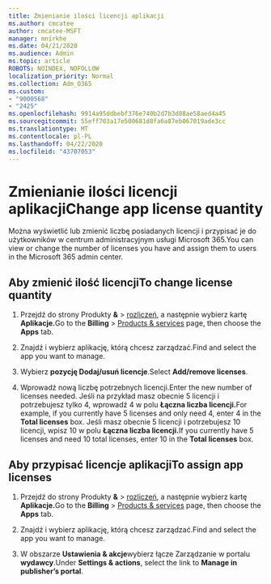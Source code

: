```yaml
---
title: Zmienianie ilości licencji aplikacji
ms.author: cmcatee
author: cmcatee-MSFT
manager: mnirkhe
ms.date: 04/21/2020
ms.audience: Admin
ms.topic: article
ROBOTS: NOINDEX, NOFOLLOW
localization_priority: Normal
ms.collection: Adm_O365
ms.custom:
- "9000568"
- "2425"
ms.openlocfilehash: 9914a95ddbebf376e740b2d7b3d88ae58aed4a45
ms.sourcegitcommit: 55eff703a17e500681d8fa6a87eb067019ade3cc
ms.translationtype: MT
ms.contentlocale: pl-PL
ms.lasthandoff: 04/22/2020
ms.locfileid: "43707053"
---
```

# <a name="change-app-license-quantity"></a><span data-ttu-id="a58aa-102">Zmienianie ilości licencji aplikacji</span><span class="sxs-lookup"><span data-stu-id="a58aa-102">Change app license quantity</span></span>

<span data-ttu-id="a58aa-103">Można wyświetlić lub zmienić liczbę posiadanych licencji i przypisać je do użytkowników w centrum administracyjnym usługi Microsoft 365.</span><span class="sxs-lookup"><span data-stu-id="a58aa-103">You can view or change the number of licenses you have and assign them to users in the Microsoft 365 admin center.</span></span> 

## <a name="to-change-license-quantity"></a><span data-ttu-id="a58aa-104">Aby zmienić ilość licencji</span><span class="sxs-lookup"><span data-stu-id="a58aa-104">To change license quantity</span></span>

1. <span data-ttu-id="a58aa-105">Przejdź do strony Produkty **&** > [rozliczeń,](https://go.microsoft.com/fwlink/p/?linkid=842054) a następnie wybierz kartę **Aplikacje.**</span><span class="sxs-lookup"><span data-stu-id="a58aa-105">Go to the **Billing** > [Products & services](https://go.microsoft.com/fwlink/p/?linkid=842054) page, then choose the **Apps** tab.</span></span>

2. <span data-ttu-id="a58aa-106">Znajdź i wybierz aplikację, którą chcesz zarządzać.</span><span class="sxs-lookup"><span data-stu-id="a58aa-106">Find and select the app you want to manage.</span></span>  

3. <span data-ttu-id="a58aa-107">Wybierz **pozycję Dodaj/usuń licencje**.</span><span class="sxs-lookup"><span data-stu-id="a58aa-107">Select **Add/remove licenses**.</span></span>

4. <span data-ttu-id="a58aa-108">Wprowadź nową liczbę potrzebnych licencji.</span><span class="sxs-lookup"><span data-stu-id="a58aa-108">Enter the new number of licenses needed.</span></span> <span data-ttu-id="a58aa-109">Jeśli na przykład masz obecnie 5 licencji i potrzebujesz tylko 4, wprowadź 4 w polu **Łączna liczba licencji.**</span><span class="sxs-lookup"><span data-stu-id="a58aa-109">For example, if you currently have 5 licenses and only need 4, enter 4 in the **Total licenses** box.</span></span> <span data-ttu-id="a58aa-110">Jeśli masz obecnie 5 licencji i potrzebujesz 10 licencji, wpisz 10 w polu **Łączna liczba licencji.**</span><span class="sxs-lookup"><span data-stu-id="a58aa-110">If you currently have 5 licenses and need 10 total licenses, enter 10 in the **Total licenses** box.</span></span>

## <a name="to-assign-app-licenses"></a><span data-ttu-id="a58aa-111">Aby przypisać licencje aplikacji</span><span class="sxs-lookup"><span data-stu-id="a58aa-111">To assign app licenses</span></span>

1. <span data-ttu-id="a58aa-112">Przejdź do strony Produkty **&** > [rozliczeń,](https://go.microsoft.com/fwlink/p/?linkid=842054) a następnie wybierz kartę **Aplikacje.**</span><span class="sxs-lookup"><span data-stu-id="a58aa-112">Go to the **Billing** > [Products & services](https://go.microsoft.com/fwlink/p/?linkid=842054) page, then choose the **Apps** tab.</span></span>

2. <span data-ttu-id="a58aa-113">Znajdź i wybierz aplikację, którą chcesz zarządzać.</span><span class="sxs-lookup"><span data-stu-id="a58aa-113">Find and select the app you want to manage.</span></span>  

3. <span data-ttu-id="a58aa-114">W obszarze **Ustawienia & akcje**wybierz łącze Zarządzanie w portalu **wydawcy**.</span><span class="sxs-lookup"><span data-stu-id="a58aa-114">Under **Settings & actions**, select the link to **Manage in publisher’s portal**.</span></span>